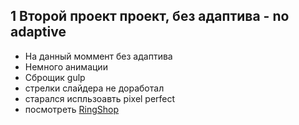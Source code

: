 ## 1 Второй проект проект, без адаптива - no adaptive

- На данный моммент без адаптива
- Немного анимации
- Сброщик gulp
- стрелки слайдера не доработал
- старался испльзоавть pixel perfect
- посмотреть [RingShop](https://roman-code-class.github.io/ring-shop-landing/)
